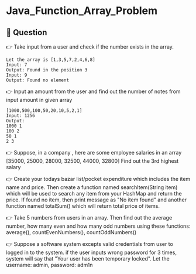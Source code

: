 # Java_Function_Array_Problem

## :pushpin: Question

:point_right: Take input from a user and check if the number exists in the array.

  ```input
  Let the array is [1,3,5,7,2,4,6,8]
  Input: 7
  Output: Found in the position 3
  Input: 9
  Output: Found no element
  ```

:point_right: Input an amount from the user and find out the number of notes from input amount in given array

  ```input
  [1000,500,100,50,20,10,5,2,1]
  Input: 1256
  Output:
  1000 1
  100 2
  50 1
  2 3
  ```
:point_right: Suppose, in a company , here are some employee salaries in an array
     [35000, 25000, 28000, 32500, 44000, 32800]
     Find out the 3rd highest salary

:point_right: Create your todays bazar list/pocket expenditure which includes the item name and price. Then create a function named searchItem(String item) which will be used to search any item from your HashMap and return the price. If found no item, then print message as "No item found" and another function named totalSum() which will return total price of items.

:point_right: Take 5 numbers from users in an array. Then find out the average number, how many even and how many odd numbers using these functions: average(), countEvenNumbers(), countOddNumbers()

:point_right: Suppose a software system excepts valid credentials from user to logged in to the system. if the user inputs wrong password for 3 times, system will say that "Your user has been temporary locked". Let the username: admin, password: adm1n

